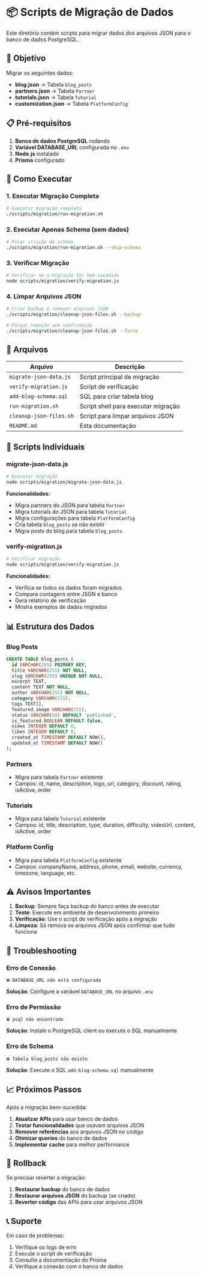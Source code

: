 # 📦 Scripts de Migração de Dados

Este diretório contém scripts para migrar dados dos arquivos JSON para o banco de dados PostgreSQL.

## 🎯 Objetivo

Migrar os seguintes dados:
- **blog.json** → Tabela `blog_posts`
- **partners.json** → Tabela `Partner`
- **tutorials.json** → Tabela `Tutorial`
- **customization.json** → Tabela `PlatformConfig`

## 📋 Pré-requisitos

1. **Banco de dados PostgreSQL** rodando
2. **Variável DATABASE_URL** configurada no `.env`
3. **Node.js** instalado
4. **Prisma** configurado

## 🚀 Como Executar

### 1. Executar Migração Completa

```bash
# Executar migração completa
./scripts/migration/run-migration.sh
```

### 2. Executar Apenas Schema (sem dados)

```bash
# Pular criação de schema
./scripts/migration/run-migration.sh --skip-schema
```

### 3. Verificar Migração

```bash
# Verificar se a migração foi bem-sucedida
node scripts/migration/verify-migration.js
```

### 4. Limpar Arquivos JSON

```bash
# Criar backup e remover arquivos JSON
./scripts/migration/cleanup-json-files.sh --backup

# Forçar remoção sem confirmação
./scripts/migration/cleanup-json-files.sh --force
```

## 📁 Arquivos

| Arquivo | Descrição |
|---------|-----------|
| `migrate-json-data.js` | Script principal de migração |
| `verify-migration.js` | Script de verificação |
| `add-blog-schema.sql` | SQL para criar tabela blog |
| `run-migration.sh` | Script shell para executar migração |
| `cleanup-json-files.sh` | Script para limpar arquivos JSON |
| `README.md` | Esta documentação |

## 🔧 Scripts Individuais

### migrate-json-data.js

```bash
# Executar migração
node scripts/migration/migrate-json-data.js
```

**Funcionalidades:**
- Migra partners do JSON para tabela `Partner`
- Migra tutorials do JSON para tabela `Tutorial`
- Migra configurações para tabela `PlatformConfig`
- Cria tabela `blog_posts` se não existir
- Migra posts do blog para tabela `blog_posts`

### verify-migration.js

```bash
# Verificar migração
node scripts/migration/verify-migration.js
```

**Funcionalidades:**
- Verifica se todos os dados foram migrados
- Compara contagens entre JSON e banco
- Gera relatório de verificação
- Mostra exemplos de dados migrados

## 📊 Estrutura dos Dados

### Blog Posts
```sql
CREATE TABLE blog_posts (
  id VARCHAR(255) PRIMARY KEY,
  title VARCHAR(255) NOT NULL,
  slug VARCHAR(255) UNIQUE NOT NULL,
  excerpt TEXT,
  content TEXT NOT NULL,
  author VARCHAR(255) NOT NULL,
  category VARCHAR(255),
  tags TEXT[],
  featured_image VARCHAR(255),
  status VARCHAR(50) DEFAULT 'published',
  is_featured BOOLEAN DEFAULT false,
  views INTEGER DEFAULT 0,
  likes INTEGER DEFAULT 0,
  created_at TIMESTAMP DEFAULT NOW(),
  updated_at TIMESTAMP DEFAULT NOW()
);
```

### Partners
- Migra para tabela `Partner` existente
- Campos: id, name, description, logo, url, category, discount, rating, isActive, order

### Tutorials
- Migra para tabela `Tutorial` existente
- Campos: id, title, description, type, duration, difficulty, videoUrl, content, isActive, order

### Platform Config
- Migra para tabela `PlatformConfig` existente
- Campos: companyName, address, phone, email, website, currency, timezone, language, etc.

## ⚠️ Avisos Importantes

1. **Backup**: Sempre faça backup do banco antes de executar
2. **Teste**: Execute em ambiente de desenvolvimento primeiro
3. **Verificação**: Use o script de verificação após a migração
4. **Limpeza**: Só remova os arquivos JSON após confirmar que tudo funciona

## 🐛 Troubleshooting

### Erro de Conexão
```
❌ DATABASE_URL não está configurada
```
**Solução**: Configure a variável `DATABASE_URL` no arquivo `.env`

### Erro de Permissão
```
❌ psql não encontrado
```
**Solução**: Instale o PostgreSQL client ou execute o SQL manualmente

### Erro de Schema
```
❌ Tabela blog_posts não existe
```
**Solução**: Execute o SQL `add-blog-schema.sql` manualmente

## 📈 Próximos Passos

Após a migração bem-sucedida:

1. **Atualizar APIs** para usar banco de dados
2. **Testar funcionalidades** que usavam arquivos JSON
3. **Remover referências** aos arquivos JSON no código
4. **Otimizar queries** do banco de dados
5. **Implementar cache** para melhor performance

## 🔄 Rollback

Se precisar reverter a migração:

1. **Restaurar backup** do banco de dados
2. **Restaurar arquivos JSON** do backup (se criado)
3. **Reverter código** das APIs para usar arquivos JSON

## 📞 Suporte

Em caso de problemas:
1. Verifique os logs de erro
2. Execute o script de verificação
3. Consulte a documentação do Prisma
4. Verifique a conexão com o banco de dados
